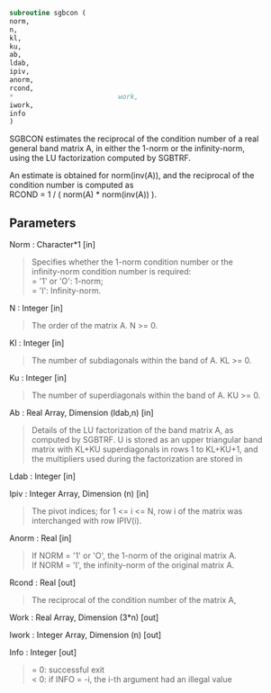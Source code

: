```fortran  
subroutine sgbcon (  
norm,  
n,  
kl,  
ku,  
ab,  
ldab,  
ipiv,  
anorm,  
rcond,  
*                          work,  
iwork,  
info  
)  
```  
  
SGBCON estimates the reciprocal of the condition number of a real  
general band matrix A, in either the 1-norm or the infinity-norm,  
using the LU factorization computed by SGBTRF.  
  
An estimate is obtained for norm(inv(A)), and the reciprocal of the  
condition number is computed as  
RCOND = 1 / ( norm(A) * norm(inv(A)) ).  
  
## Parameters  
Norm : Character*1 [in]  
> Specifies whether the 1-norm condition number or the  
> infinity-norm condition number is required:  
> = '1' or 'O':  1-norm;  
> = 'I':         Infinity-norm.  
  
N : Integer [in]  
> The order of the matrix A.  N >= 0.  
  
Kl : Integer [in]  
> The number of subdiagonals within the band of A.  KL >= 0.  
  
Ku : Integer [in]  
> The number of superdiagonals within the band of A.  KU >= 0.  
  
Ab : Real Array, Dimension (ldab,n) [in]  
> Details of the LU factorization of the band matrix A, as  
> computed by SGBTRF.  U is stored as an upper triangular band  
> matrix with KL+KU superdiagonals in rows 1 to KL+KU+1, and  
> the multipliers used during the factorization are stored in  
  
Ldab : Integer [in]  
  
Ipiv : Integer Array, Dimension (n) [in]  
> The pivot indices; for 1 <= i <= N, row i of the matrix was  
> interchanged with row IPIV(i).  
  
Anorm : Real [in]  
> If NORM = '1' or 'O', the 1-norm of the original matrix A.  
> If NORM = 'I', the infinity-norm of the original matrix A.  
  
Rcond : Real [out]  
> The reciprocal of the condition number of the matrix A,  
  
Work : Real Array, Dimension (3*n) [out]  
  
Iwork : Integer Array, Dimension (n) [out]  
  
Info : Integer [out]  
> = 0:  successful exit  
> < 0: if INFO = -i, the i-th argument had an illegal value  
  
